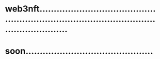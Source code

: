 # web3nft....................................................................................................................
# soon.............................................
